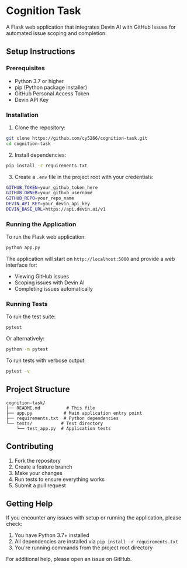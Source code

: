 # Cognition Task

A Flask web application that integrates Devin AI with GitHub Issues for automated issue scoping and completion.

## Setup Instructions

### Prerequisites
- Python 3.7 or higher
- pip (Python package installer)
- GitHub Personal Access Token
- Devin API Key

### Installation

1. Clone the repository:
```bash
git clone https://github.com/cy5266/cognition-task.git
cd cognition-task
```

2. Install dependencies:
```bash
pip install -r requirements.txt
```

3. Create a `.env` file in the project root with your credentials:
```bash
GITHUB_TOKEN=your_github_token_here
GITHUB_OWNER=your_github_username
GITHUB_REPO=your_repo_name
DEVIN_API_KEY=your_devin_api_key
DEVIN_BASE_URL=https://api.devin.ai/v1
```

### Running the Application

To run the Flask web application:
```bash
python app.py
```

The application will start on `http://localhost:5000` and provide a web interface for:
- Viewing GitHub issues
- Scoping issues with Devin AI
- Completing issues automatically

### Running Tests

To run the test suite:
```bash
pytest
```

Or alternatively:
```bash
python -m pytest
```

To run tests with verbose output:
```bash
pytest -v
```

## Project Structure

```
cognition-task/
├── README.md          # This file
├── app.py            # Main application entry point
├── requirements.txt  # Python dependencies
└── tests/           # Test directory
    └── test_app.py  # Application tests
```

## Contributing

1. Fork the repository
2. Create a feature branch
3. Make your changes
4. Run tests to ensure everything works
5. Submit a pull request

## Getting Help

If you encounter any issues with setup or running the application, please check:
1. You have Python 3.7+ installed
2. All dependencies are installed via `pip install -r requirements.txt`
3. You're running commands from the project root directory

For additional help, please open an issue on GitHub.
